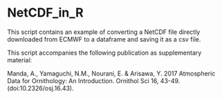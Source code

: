 # NetCDF_in_R
This script contains an example of converting a NetCDF file directly downloaded from ECMWF to a dataframe and saving it as a csv file.

This script accompanies the following publication as supplementary material:

Manda, A., Yamaguchi, N.M., Nourani, E. & Arisawa, Y. 2017 Atmospheric Data for Ornithology: An Introduction. Ornithol Sci 16, 43-49. (doi:10.2326/osj.16.43).
